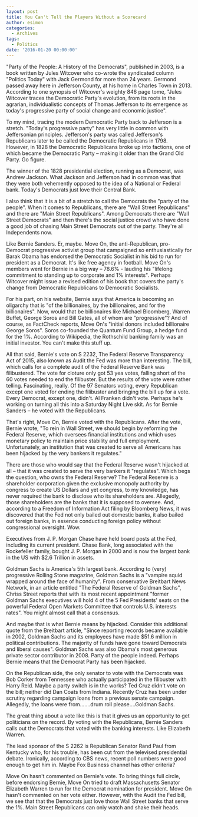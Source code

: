 ```yaml
---
layout: post
title: You Can't Tell the Players Without a Scorecard
author: esimon
categories:
  - Archives
tags:
  - Politics
date: '2016-01-20 00:00:00'
---
```

"Party of the People: A History of the Democrats", published in 2003, is a book written by Jules Witcover who co-wrote the syndicated column "Politics Today" with Jack Germond for more than 24 years. Germond passed away here in Jefferson County, at his home in Charles Town in 2013. According to one synopsis of Witcover's weighty 846 page tome, "Jules Witcover traces the Democratic Party's evolution, from its roots in the agrarian, individualistic concepts of Thomas Jefferson to its emergence as today's progressive party of social change and economic justice". 

To my mind, tracing the modern Democratic Party back to Jefferson is a stretch. "Today's progressive party" has very little in common with Jeffersonian principles. Jefferson's party was called Jefferson's Republicans later to be called the Democratic Republicans in 1798. However, in 1828 the Democratic Republicans broke up into factions, one of which became the Democratic Party – making it older than the Grand Old Party. Go figure. 

The winner of the 1828 presidential election, running as a Democrat, was Andrew Jackson. What Jackson and Jefferson had in common was that they were both vehemently opposed to the idea of a National or Federal bank. Today's Democrats just love their Central Bank. 

I also think that it is a bit of a stretch to call the Democrats the "party of the people". When it comes to Republicans, there are "Wall Street Republicans" and there are "Main Street Republicans". Among Democrats there are "Wall Street Democrats" and then there's the social justice crowd who have done a good job of chasing Main Street Democrats out of the party. They're all Independents now. 

Like Bernie Sanders. Er, maybe. Move On, the anti-Republican, pro-Democrat progressive activist group that campaigned so enthusiastically for Barak Obama has endorsed the Democratic Socialist in his bid to run for president as a Democrat. It's like free agency in football. Move On's members went for Bernie in a big way – 78.6% - lauding his "lifelong commitment to standing up to corporate and 1% interests". Perhaps Witcover might issue a revised edition of his book that covers the party's change from Democratic Republicans to Democratic Socialists. 

For his part, on his website, Bernie says that America is becoming an oligarchy that is "of the billionaires, by the billionaires, and for the billionaires". Now, would that be billionaires like Michael Bloomberg, Warren Buffet, George Soros and Bill Gates, all of whom are "progressive"? And of course, as FactCheck reports, Move On's "initial donors included billionaire George Soros". Soros co-founded the Quantum Fund Group, a hedge fund for the 1%. According to Wikipedia, the Rothschild banking family was an initial investor. You can't make this stuff up. 

All that said, Bernie's vote on S 2232, The Federal Reserve Transparency Act of 2015, also known as Audit the Fed was more than interesting. The bill, which calls for a complete audit of the Federal Reserve Bank was filibustered. The vote for cloture only got 53 yea votes, falling short of the 60 votes needed to end the filibuster. But the results of the vote were rather telling. Fascinating, really. Of the 97 Senators voting, every Republican except one voted for ending the filibuster and bringing the bill up for a vote. Every Democrat, except one, didn't. Al Franken didn't vote. Perhaps he's working on turning all this into a Saturday Night Live skit. As for Bernie Sanders – he voted with the Republicans. 

That's right, Move On, Bernie voted with the Republicans. After the vote, Bernie wrote, "To rein in Wall Street, we should begin by reforming the Federal Reserve, which oversees financial institutions and which uses monetary policy to maintain price stability and full employment. Unfortunately, an institution that was created to serve all Americans has been hijacked by the very bankers it regulates." 

There are those who would say that the Federal Reserve wasn't hijacked at all – that it was created to serve the very bankers it "regulates". Which begs the question, who owns the Federal Reserve? The Federal Reserve is a shareholder corporation given the exclusive monopoly authority by congress to create US Dollars and yet congress, to my knowledge, has never required the bank to disclose who its shareholders are. Allegedly, those shareholders are the banks that it is supposed to oversee. And, according to a Freedom of Information Act filing by Bloomberg News, it was discovered that the Fed not only bailed out domestic banks, it also bailed out foreign banks, in essence conducting foreign policy without congressional oversight. Wow.

Executives from J. P. Morgan Chase have held board posts at the Fed, including its current president. Chase Bank, long associated with the Rockefeller family, bought J. P. Morgan in 2000 and is now the largest bank in the US with $2.6 Trillion in assets. 

Goldman Sachs is America's 5th largest bank. According to (very) progressive Rolling Stone magazine, Goldman Sachs is a "vampire squid wrapped around the face of humanity". From conservative Breitbart News Network, in an article entitled "The Federal Reserve of Goldman Sachs", Chriss Street reports that with its most recent appointment "former Goldman Sachs executives will hold 4 of the 5 Fed Presidents' seats on the powerful Federal Open Markets Committee that controls U.S. interests rates". You might almost call that a consensus. 

And maybe that is what Bernie means by hijacked. Consider this additional quote from the Breitbart article, "Since reporting records became available in 2002, Goldman Sachs and its employees have made $51.6 million in political contributions. The majority of funds have gone toward Democrats and liberal causes". Goldman Sachs was also Obama's most generous private sector contributor in 2008. Party of the people indeed. Perhaps Bernie means that the Democrat Party has been hijacked. 

On the Republican side, the only senator to vote with the Democrats was Bob Corker from Tennessee who actually participated in the filibuster with Harry Reid. Maybe a party switch is in the works? Ted Cruz didn't vote on the bill; neither did Dan Coats from Indiana. Recently Cruz has been under scrutiny regarding campaign loans from a previous senate campaign. Allegedly, the loans were from…….drum roll please….Goldman Sachs. 

The great thing about a vote like this is that it gives us an opportunity to get politicians on the record. By voting with the Republicans, Bernie Sanders calls out the Democrats that voted with the banking interests. Like Elizabeth Warren. 

The lead sponsor of the S 2262 is Republican Senator Rand Paul from Kentucky who, for his trouble, has been cut from the televised presidential debate. Ironically, according to CBS news, recent poll numbers were good enough to get him in. Maybe Fox Business channel has other criteria? 

Move On hasn't commented on Bernie's vote. To bring things full circle, before endorsing Bernie, Move On tried to draft Massachusetts Senator Elizabeth Warren to run for the Democrat nomination for president. Move On hasn't commented on her vote either. However, with the Audit the Fed bill, we see that that the Democrats just love those Wall Street banks that serve the 1%. Main Street Republicans can only watch and shake their heads. 

